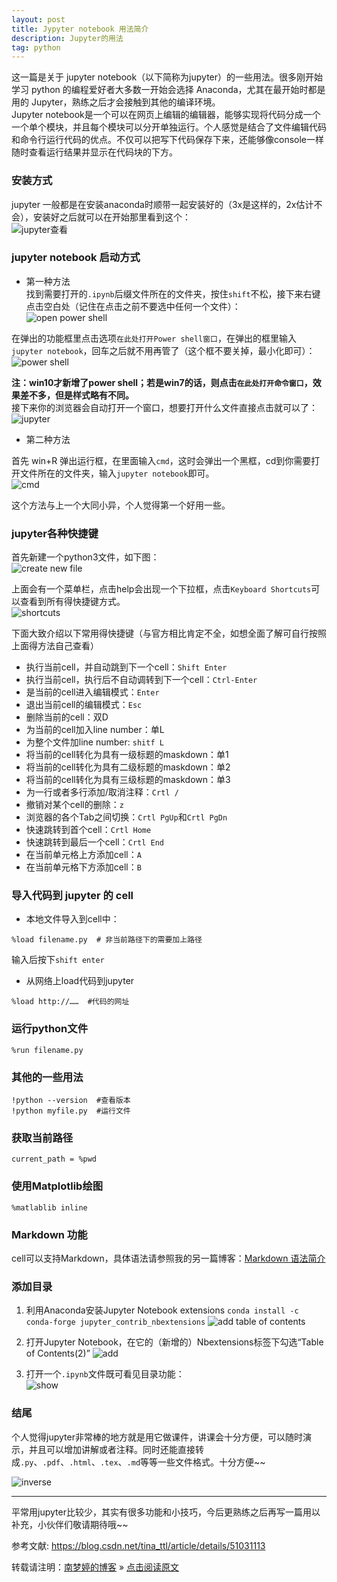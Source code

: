 ```yaml
---
layout: post
title: Jypyter notebook 用法简介
description: Jupyter的用法
tag: python
---
```


这一篇是关于 jupyter notebook（以下简称为jupyter）的一些用法。很多刚开始学习 python 的编程爱好者大多数一开始会选择 Anaconda，尤其在最开始时都是用的 Jupyter，熟练之后才会接触到其他的编译环境。  
Jupyter notebook是一个可以在网页上编辑的编辑器，能够实现将代码分成一个一个单个模块，并且每个模块可以分开单独运行。个人感觉是结合了文件编辑代码和命令行运行代码的优点。不仅可以把写下代码保存下来，还能够像console一样随时查看运行结果并显示在代码块的下方。  

### 安装方式  

jupyter 一般都是在安装anaconda时顺带一起安装好的（3x是这样的，2x估计不会），安装好之后就可以在开始那里看到这个：  
![jupyter查看][jupyter]   

### jupyter notebook 启动方式

* 第一种方法  
找到需要打开的`.ipynb`后缀文件所在的文件夹，按住`shift`不松，接下来右键点击空白处（记住在点击之前不要选中任何一个文件）：  
![open power shell][ph_2]   

在弹出的功能框里点击选项`在此处打开Power shell窗口`，在弹出的框里输入`jupyter notebook`，回车之后就不用再管了（这个框不要关掉，最小化即可）：
![power shell][ph_3] 

**注：win10才新增了power shell；若是win7的话，则点击`在此处打开命令窗口`，效果差不多，但是样式略有不同。**  
接下来你的浏览器会自动打开一个窗口，想要打开什么文件直接点击就可以了：  
![jupyter][ph_4]  

*  第二种方法  

首先 win+R 弹出运行框，在里面输入`cmd`，这时会弹出一个黑框，cd到你需要打开文件所在的文件夹，输入`jupyter notebook`即可。  
![cmd][ph_5]  

这个方法与上一个大同小异，个人觉得第一个好用一些。


### jupyter各种快捷键

首先新建一个python3文件，如下图：  
![create new file][ph_6]

上面会有一个菜单栏，点击help会出现一个下拉框，点击`Keyboard Shortcuts`可以查看到所有得快捷键方式。  
![shortcuts][ph_9]

下面大致介绍以下常用得快捷键（与官方相比肯定不全，如想全面了解可自行按照上面得方法自己查看）  
* 执行当前cell，并自动跳到下一个cell：`Shift Enter`  
* 执行当前cell，执行后不自动调转到下一个cell：`Ctrl-Enter`  
* 是当前的cell进入编辑模式：`Enter`  
* 退出当前cell的编辑模式：`Esc`  
* 删除当前的cell：双D  
* 为当前的cell加入line number：单L  
* 为整个文件加line number: `shitf L`  
* 将当前的cell转化为具有一级标题的maskdown：单1  
* 将当前的cell转化为具有二级标题的maskdown：单2  
* 将当前的cell转化为具有三级标题的maskdown：单3  
* 为一行或者多行添加/取消注释：`Crtl /`  
* 撤销对某个cell的删除：`z`  
* 浏览器的各个Tab之间切换：`Crtl PgUp`和`Crtl PgDn`   
* 快速跳转到首个cell：`Crtl Home`  
* 快速跳转到最后一个cell：`Crtl End`  
* 在当前单元格上方添加cell：`A`  
* 在当前单元格下方添加cell：`B`  

### 导入代码到 jupyter 的 cell  

* 本地文件导入到cell中：  
```
%load filename.py  # 非当前路径下的需要加上路径
```
输入后按下`shift enter`  

* 从网络上load代码到jupyter  
```
%load http://……  #代码的网址  
```

### 运行python文件  
```
%run filename.py  
```

### 其他的一些用法  
```
!python --version  #查看版本
!python myfile.py  #运行文件
```

### 获取当前路径  
```
current_path = %pwd
```

### 使用Matplotlib绘图  
```
%matlablib inline
```

### Markdown 功能  
cell可以支持Markdown，具体语法请参照我的另一篇博客：[Markdown 语法简介][Markdown]  

### 添加目录

1. 利用Anaconda安装Jupyter Notebook extensions `conda install -c conda-forge jupyter_contrib_nbextensions`
![add table of contents][ph_7]  

2. 打开Jupyter Notebook，在它的（新增的）Nbextensions标签下勾选“Table of Contents(2)” 
![add][ph_8]  

3. 打开一个`.ipynb`文件既可看见目录功能：  
![show][ph_10]  

### 结尾  

个人觉得jupyter非常棒的地方就是用它做课件，讲课会十分方便，可以随时演示，并且可以增加讲解或者注释。同时还能直接转成`.py`、`.pdf`、`.html`、`.tex`、`.md`等等一些文件格式。十分方便~~

![inverse][ph_11]

------- 

平常用jupyter比较少，其实有很多功能和小技巧，今后更熟练之后再写一篇用以补充，小伙伴们敬请期待哦~~

参考文献: https://blog.csdn.net/tina_ttl/article/details/51031113


转载请注明：[南梦婷的博客](https://norah2.github.io) » [点击阅读原文](https://norah2.github.io/2019/03/Jupyter/) 


<!--以下是本文中用到的链接-->
[jupyter]: /images/posts/Jupyter/01.png
[ph_2]: /images/posts/Jupyter/02.png
[ph_3]: /images/posts/Jupyter/03.png
[ph_4]: /images/posts/Jupyter/04.png
[ph_5]: /images/posts/Jupyter/05.png
[ph_6]: /images/posts/Jupyter/06.png
[Markdown]: https://norah2.github.io/2019/03/Markdown/
[ph_7]: /images/posts/Jupyter/07.png
[ph_8]: /images/posts/Jupyter/08.png
[ph_9]: /images/posts/Jupyter/09.png
[ph_10]: /images/posts/Jupyter/10.png
[ph_11]: /images/posts/Jupyter/11.png

